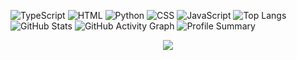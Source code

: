 ![TypeScript](https://img.shields.io/badge/TypeScript-3178C6?logo=typescript&logoColor=white)
![HTML](https://img.shields.io/badge/HTML--E34F26?logo=html5&logoColor=white)
![Python](https://img.shields.io/badge/Python--3776AB?logo=python&logoColor=white)
![CSS](https://img.shields.io/badge/CSS-563D7C?logo=css3&logoColor=white)
![JavaScript](https://img.shields.io/badge/JavaScript-F7DF1E?logo=javascript&logoColor=black)
![Top Langs](https://github-readme-stats.vercel.app/api/top-langs/?username=akiy2009&layout=compact&langs_count=10&theme=dark)
![GitHub Stats](https://github-readme-stats.vercel.app/api?username=akiy2009&show_icons=true&theme=dark)
![GitHub Activity Graph](https://github-readme-activity-graph.vercel.app/graph?username=akiy2009&theme=react-dark)
![Profile Summary](https://github-profile-summary-cards.vercel.app/api/cards/profile-details?username=akiy2009&theme=dark)
<p align="center">
  <img src="https://github-readme-activity-graph.vercel.app/graph?username=akiy2009&theme=react-dark&hide_border=true" />
</p>
